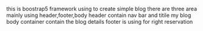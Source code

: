 this is boostrap5 framework using to create simple blog
there are three area mainly using header,footer,body
header contain nav bar and titile my blog
body container contain the blog details
footer is using for right reservation
